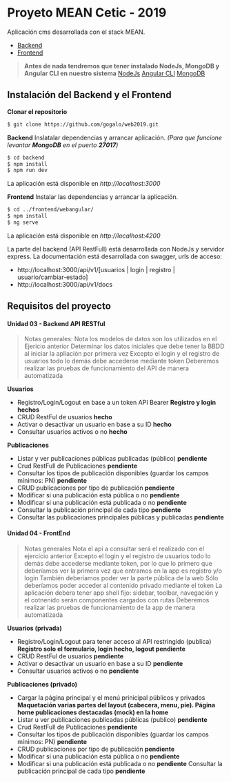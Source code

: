 # Proyeto MEAN Cetic - 2019

Aplicación cms desarrollada con el stack MEAN.

- [Backend](/backend)
- [Frontend](/frontend)

> __Antes de nada tendremos que tener instalado NodeJs, MongoDB y Angular CLI en nuestro sistema__
> [NodeJs](https://nodejs.org)
> [Angular CLI](https://cli.angular.io/)
> [MongoDB](https://docs.mongodb.com/manual/installation/)

## Instalación del Backend y el Frontend

__Clonar el repositorio__
``` bash
$ git clone https://github.com/gogalo/web2019.git
```
__Backend__
Inslatalar dependencias y arrancar aplicación. _(Para que funcione levantar __MongoDB__ en el puerto __27017__)_
``` bash
$ cd backend
$ npm install
$ npm run dev
```
La aplicación está disponible en _http://localhost:3000_

__Frontend__
Instalar las dependencias y arrancar la aplicación.
``` bash
$ cd ../frontend/webangular/
$ npm install
$ ng serve
```
La aplicación está disponible en _http://localhost:4200_

La parte del backend (API RestFull) está desarrollada con NodeJs y servidor express. La documentación está desarrollada con swagger, urls de acceso:
- http://localhost:3000/api/v1/[usuarios | login | registro | usuario/cambiar-estado]
- http://localhost:3000/api/v1/docs

## Requisitos del proyecto
#### Unidad 03 - Backend API RESTful
>Notas generales:
>Nota los modelos de datos son los utilizados en el Ejericio anterior
>Determinar los datos iniciales que debe tener la BBDD al iniciar la apliación por primera vez
>Excepto el login y el registro de usuarios todo lo demás debe accederse mediante token
>Deberemos realizar las pruebas de funcionamiento del API de manera automatizada

__Usuarios__
- Registro/Login/Logout en base a un token API Bearer **Registro y login hechos**
- CRUD RestFul de usuarios **hecho**
- Activar o desactivar un usuario en base a su ID **hecho**
- Consultar usuarios activos o no **hecho**

__Publicaciones__
- Listar y ver publicaciones públicas publicadas (público) **pendiente**
- Crud RestFull de Publicaciones **pendiente**
- Consultar los tipos de publicación disponibles (guardar los campos mínimos: PN) **pendiente**
- CRUD publicaciones por tipo de publicación **pendiente**
- Modificar si una publicación está pública o no **pendiente**
- Modificar si una publicación está publicada o no **pendiente**
- Consultar la publicación principal de cada tipo **pendiente**
- Consultar las publicaciones principales públicas y publicadas **pendiente**

#### Unidad 04 - FrontEnd
>Notas generales
>Nota el api a consultar será el realizado con el ejercicio anterior
>Excepto el login y el registro de usuarios todo lo demás debe accederse mediante token, por lo que lo primero que deberíamos ver la primera vez que entramos en la app es registro y/o login
>También deberíamos poder ver la parte pública de la web
>Sólo deberíamos poder acceder al contenido privado mediante el token
>La aplicación debera tener app shell fijo: sidebar, toolbar, navegación y el cotnenido serán componentes cargados con rutas
>Deberemos realizar las pruebas de funcionamiento de la app de manera automatizada

__Usuarios (privada)__
- Registro/Login/Logout para tener acceso al API restringido (publica) **Registro solo el formulario, login hecho, logout pendiente**
- CRUD RestFul de usuarios **pendiente**
- Activar o desactivar un usuario en base a su ID **pendiente**
- Consultar usuarios activos o no **pendiente**

__Publicaciones (privado)__
- Cargar la página principal y el menú prinicipal públicos y privados **Maquetación varias partes del layout (cabecera, menu, pie). Página home publicaciones destacadas (mock) en la home**
- Listar u ver publicaciones publicadas públicas (publico) **pendiente**
- Crud RestFull de Publicaciones **pendiente**
- Consultar los tipos de publicación disponibles (guardar los campos mínimos: PN) **pendiente**
- CRUD publicaciones por tipo de publicación **pendiente**
- Modificar si una publicación está pública o no **pendiente**
- Modificar si una publicación está publicada o no **pendiente**
Consultar la publicación principal de cada tipo **pendiente**
